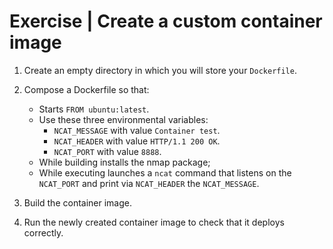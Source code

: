 # Exercise | Create a custom container image

1. Create an empty directory in which you will store your `Dockerfile`.

2. Compose a Dockerfile so that:

   - Starts `FROM ubuntu:latest`.
   - Use these three environmental variables:
     - `NCAT_MESSAGE` with value `Container test`.
     - `NCAT_HEADER` with value `HTTP/1.1 200 OK`.
     - `NCAT_PORT` with value `8888`.
   - While building installs the nmap package;
   - While executing launches a `ncat` command that listens on the `NCAT_PORT`
     and print via `NCAT_HEADER` the `NCAT_MESSAGE`.

3. Build the container image.

4. Run the newly created container image to check that it deploys correctly.
